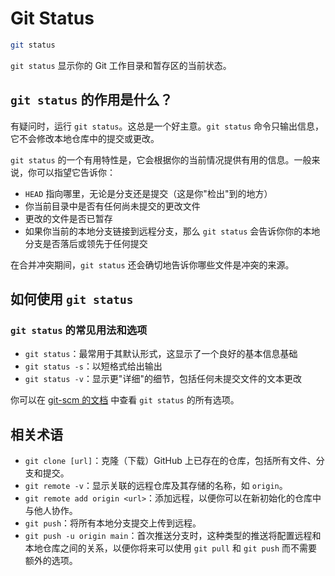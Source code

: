 # Git Status

```sh
git status
```

`git status` 显示你的 Git 工作目录和暂存区的当前状态。

## `git status` 的作用是什么？

有疑问时，运行 `git status`。这总是一个好主意。`git status` 命令只输出信息，它不会修改本地仓库中的提交或更改。

`git status` 的一个有用特性是，它会根据你的当前情况提供有用的信息。一般来说，你可以指望它告诉你：

- `HEAD` 指向哪里，无论是分支还是提交（这是你"检出"到的地方）
- 你当前目录中是否有任何尚未提交的更改文件
- 更改的文件是否已暂存
- 如果你当前的本地分支链接到远程分支，那么 `git status` 会告诉你你的本地分支是否落后或领先于任何提交

在合并冲突期间，`git status` 还会确切地告诉你哪些文件是冲突的来源。

## 如何使用 `git status`

### `git status` 的常见用法和选项

- `git status`：最常用于其默认形式，这显示了一个良好的基本信息基础
- `git status -s`：以短格式给出输出
- `git status -v`：显示更"详细"的细节，包括任何未提交文件的文本更改

你可以在 [git-scm 的文档](https://git-scm.com/docs/git-status) 中查看 `git status` 的所有选项。

## 相关术语

- `git clone [url]`：克隆（下载）GitHub 上已存在的仓库，包括所有文件、分支和提交。
- `git remote -v`：显示关联的远程仓库及其存储的名称，如 `origin`。
- `git remote add origin <url>`：添加远程，以便你可以在新初始化的仓库中与他人协作。
- `git push`：将所有本地分支提交上传到远程。
- `git push -u origin main`：首次推送分支时，这种类型的推送将配置远程和本地仓库之间的关系，以便你将来可以使用 `git pull` 和 `git push` 而不需要额外的选项。 